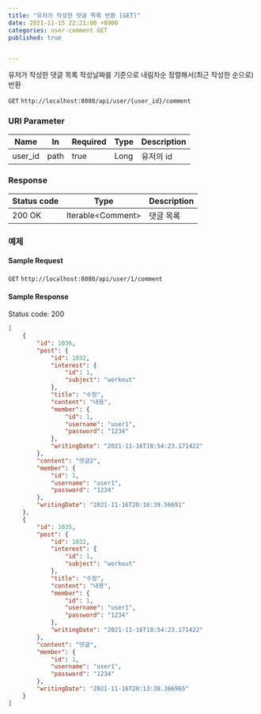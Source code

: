 ```yaml
---
title: "유저가 작성한 댓글 목록 반환 [GET]"
date: 2021-11-15 22:21:00 +0900
categories: user-comment GET
published: true


---
```


유저가 작성한 댓글 목록 작성날짜를 기준으로 내림차순 정렬해서(최근 작성한 순으로) 반환

`GET` `http://localhost:8080/api/user/{user_id}/comment`

### URI Parameter

| Name    | In   | Required | Type | Description |
| ------- | ---- | -------- | ---- | ----------- |
| user_id | path | true     | Long | 유저의 id   |

### Response

| Status code | Type               | Description |
| ----------- | ------------------ | ----------- |
| 200 OK      | Iterable\<Comment> | 댓글 목록   |



### 예제

#### Sample Request

`GET` `http://localhost:8080/api/user/1/comment`

#### Sample Response

Status code: 200

```json
[
    {
        "id": 1036,
        "post": {
            "id": 1032,
            "interest": {
                "id": 1,
                "subject": "workout"
            },
            "title": "수정",
            "content": "내용",
            "member": {
                "id": 1,
                "username": "user1",
                "password": "1234"
            },
            "writingDate": "2021-11-16T18:54:23.171422"
        },
        "content": "댓글2",
        "member": {
            "id": 1,
            "username": "user1",
            "password": "1234"
        },
        "writingDate": "2021-11-16T20:16:39.56691"
    },
    {
        "id": 1035,
        "post": {
            "id": 1032,
            "interest": {
                "id": 1,
                "subject": "workout"
            },
            "title": "수정",
            "content": "내용",
            "member": {
                "id": 1,
                "username": "user1",
                "password": "1234"
            },
            "writingDate": "2021-11-16T18:54:23.171422"
        },
        "content": "댓글",
        "member": {
            "id": 1,
            "username": "user1",
            "password": "1234"
        },
        "writingDate": "2021-11-16T20:13:38.366965"
    }
]
```

